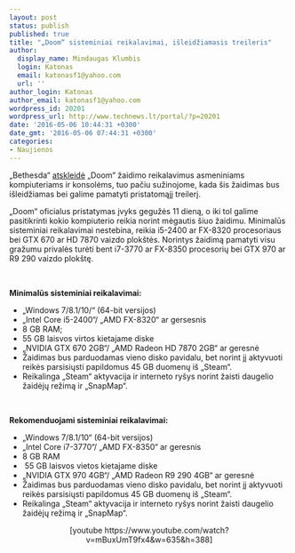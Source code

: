 ```yaml
---
layout: post
status: publish
published: true
title: "„Doom“ sisteminiai reikalavimai, išleidžiamasis treileris"
author:
  display_name: Mindaugas Klumbis
  login: Katonas
  email: katonasf1@yahoo.com
  url: ''
author_login: Katonas
author_email: katonasf1@yahoo.com
wordpress_id: 20201
wordpress_url: http://www.technews.lt/portal/?p=20201
date: '2016-05-06 10:44:31 +0300'
date_gmt: '2016-05-06 07:44:31 +0300'
categories:
- Naujienos
---
```

<p>„Bethesda“ <a href="https://bethesda.net/#en/events/game/doom-get-ready-to-fight-like-hell/2016/05/05/119">atskleidė</a> „Doom“ žaidimo reikalavimus asmeniniams kompiuteriams ir konsolėms, tuo pačiu sužinojome, kada šis žaidimas bus išleidžiamas bei galime pamatyti pristatomąjį treilerį.</p>
<p>„Doom“ oficialus pristatymas įvyks gegužės 11 dieną, o iki tol galime pasitikrinti kokio kompiuterio reikia norint mėgautis šiuo žaidimu. Minimalūs sisteminiai reikalavimai nestebina, reikia i5-2400 ar FX-8320 procesoriaus bei GTX 670 ar HD 7870 vaizdo plokštės. Norintys žaidimą pamatyti visu gražumu privalės turėti bent i7-3770 ar FX-8350 procesorių bei GTX 970 ar R9 290 vaizdo plokštę.</p>
<p>&nbsp;</p>
<p><strong>Minimalūs sisteminiai reikalavimai:</strong></p>
<ul>
<li>„Windows 7/8.1/10/“ (64-bit versijos)</li>
<li>„Intel Core i5-2400“/ „AMD FX-8320“ ar gersesnis</li>
<li>8 GB RAM;</li>
<li>55 GB laisvos virtos kietajame diske</li>
<li>„NVIDIA GTX 670 2GB“/ „AMD Radeon HD 7870 2GB“ ar geresnė</li>
<li>Žaidimas bus parduodamas vieno disko pavidalu, bet norint jį aktyvuoti reikės parsisiųsti papildomus 45 GB duomenų iš „Steam“.</li>
<li>Reikalinga „Steam“ aktyvacija ir interneto ryšys norint žaisti daugelio žaidėjų režimą ir „SnapMap“.</li>
</ul>
<p>&nbsp;</p>
<p><strong>Rekomenduojami sisteminiai reikalavimai:</strong></p>
<ul>
<li>„Windows 7/8.1/10“ (64-bit versijos)</li>
<li>„Intel Core i7-3770“/ „AMD FX-8350“ ar geresnis</li>
<li>8 GB RAM</li>
<li> 55 GB laisvos vietos kietajame diske</li>
<li>„NVIDIA GTX 970 4GB“/ „AMD Radeon R9 290 4GB“ ar geresnė</li>
<li>Žaidimas bus parduodamas vieno disko pavidalu, bet norint jį aktyvuoti reikės parsisiųsti papildomus 45 GB duomenų iš „Steam“.</li>
<li>Reikalinga „Steam“ aktyvacija ir interneto ryšys norint žaisti daugelio žaidėjų režimą ir „SnapMap“.</li>
</ul>
<p style="text-align: center">[youtube https://www.youtube.com/watch?v=mBuxUmT9fx4&amp;w=635&amp;h=388]</p>
